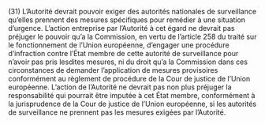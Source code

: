 (31) L’Autorité devrait pouvoir exiger des autorités nationales de surveillance qu’elles prennent des mesures spécifiques pour remédier à une situation d’urgence. L’action entreprise par l’Autorité à cet égard ne devrait pas préjuger le pouvoir qu’a la Commission, en vertu de l’article 258 du traité sur le fonctionnement de l’Union européenne, d’engager une procédure d’infraction contre l’État membre de cette autorité de surveillance pour n’avoir pas pris lesdites mesures, ni du droit qu’a la Commission dans ces circonstances de demander l’application de mesures provisoires conformément au règlement de procédure de la Cour de justice de l’Union européenne. L’action de l’Autorité ne devrait pas non plus préjuger la responsabilité qui pourrait être imputée à cet État membre, conformément à la jurisprudence de la Cour de justice de l’Union européenne, si les autorités de surveillance ne prennent pas les mesures exigées par l’Autorité.